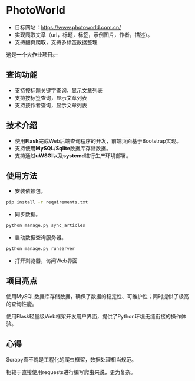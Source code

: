 # PhotoWorld

* 目标网站：https://www.photoworld.com.cn/
* 实现爬取文章（url，标题，标签，示例图片，作者，描述）。
* 支持翻页爬取，支持多标签数据整理

~~这是一个大作业项目。~~
 
## 查询功能

* 支持按标题关键字查询，显示文章列表
* 支持按标签查询，显示文章列表
* 支持按作者查询，显示文章列表


## 技术介绍

* 使用**Flask**完成Web后端查询程序的开发，前端页面基于Bootstrap实现。
* 支持使用**MySQL**/**Sqlite**数据库存储数据。
* 支持通过**uWSGI**以及**systemd**进行生产环境部署。

## 使用方法

* 安装依赖包。

```bash
pip install -r requirements.txt
```

* 同步数据。

```bash
python manage.py sync_articles
```

* 启动数据查询服务器。

```bash
python manage.py runserver
```

* 打开浏览器，访问Web界面

## 项目亮点

使用MySQL数据库存储数据，确保了数据的稳定性、可维护性；同时提供了极高的查询性能。

使用Flask轻量级Web框架开发用户界面，提供了Python环境无缝衔接的操作体验。

## 心得

Scrapy真不愧是工程化的爬虫框架，数据处理相当规范。

相较于直接使用requests进行编写爬虫来说，更为复杂。
